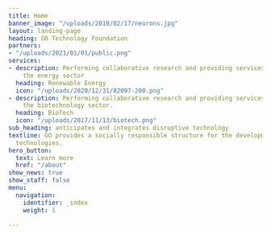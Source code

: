 ```yaml
---
title: Home
banner_image: "/uploads/2018/02/17/neurons.jpg"
layout: landing-page
heading: GO Technology Foundation
partners:
- "/uploads/2021/01/01/public.png"
services:
- description: Performing collaborative research and providing services to support
    the energy sector
  heading: Renewable Energy
  icon: "/uploads/2020/12/31/82097-200.png"
- description: Performing collaborative research and providing services to support
    the biotechnology sector.
  heading: BioTech
  icon: "/uploads/2017/11/13/biotech.png"
sub_heading: anticipates and integrates disruptive technology
textline: GO provides a socially responsible structure for the development of disruptive
  technologies.
hero_button:
  text: Learn more
  href: "/about"
show_news: true
show_staff: false
menu:
  navigation:
    identifier: _index
    weight: 1

---
```


